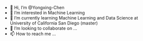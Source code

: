 - 👋 Hi, I’m @Yongxing-Chen
- 👀 I’m interested in Machine Learning
- 🌱 I’m currently learning Machine Learning and Data Science at University of California San Diego (master)
- 💞️ I’m looking to collaborate on ...
- 📫 How to reach me ...

<!---
Yongxing-Chen/Yongxing-Chen is a ✨ special ✨ repository because its `README.md` (this file) appears on your GitHub profile.
You can click the Preview link to take a look at your changes.
--->
